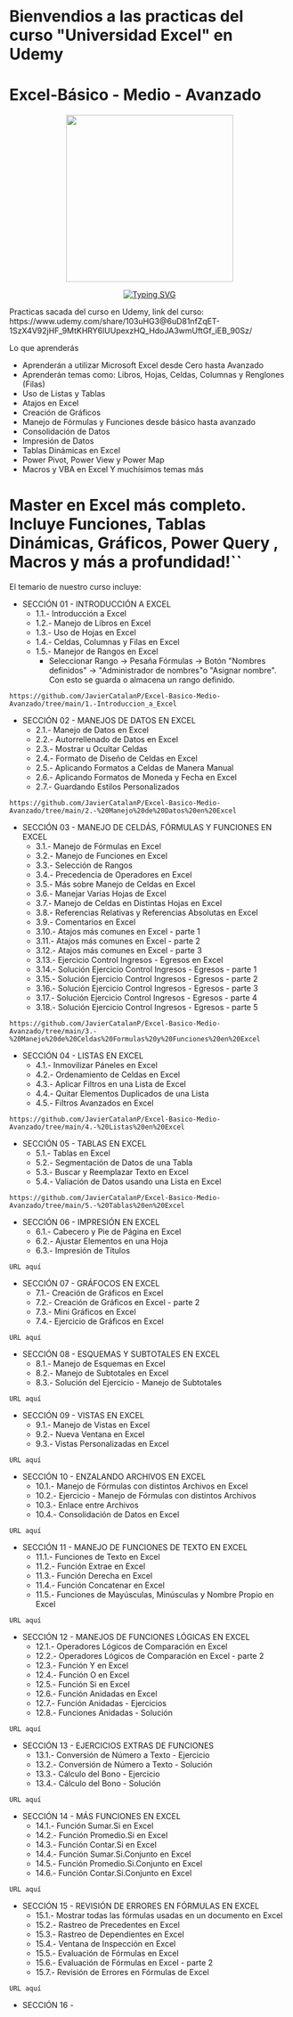 # Bienvendios a las practicas del curso "Universidad Excel" en Udemy
# Excel-Básico - Medio - Avanzado

<div id="header" align="center">
 
<img src="https://archive.org/download/universidad-excel-2021-basico-intermedio-y-avanzado/universidad-excel-2021-basico-intermedio-y-avanzado.thumbs/Universidad%20Excel%202021%20-%20B%C3%A1sico,%20Intermedio%20y%20Avanzado!_000028.jpg" width="300" /></br>

<a href="https://git.io/typing-svg"><img src="https://readme-typing-svg.demolab.com?font=Fira+Code&pause=1000&color=EA4E43&random=false&width=435&lines=Curso+ Impartido+por+Ubaldo+Acosta%3A" alt="Typing SVG" /></a>
 </div>
Practicas sacada del curso en Udemy, link del curso: https://www.udemy.com/share/103uHG3@6uD81nfZqET-1SzX4V92jHF_9MtKHRY6lUUpexzHQ_HdoJA3wmUftGf_iEB_90Sz/ 

Lo que aprenderás
- Aprenderán a utilizar Microsoft Excel desde Cero hasta Avanzado
- Aprenderán temas como: Libros, Hojas, Celdas, Columnas y Renglones (Filas)
- Uso de Listas y Tablas
- Atajos en Excel
- Creación de Gráficos
- Manejo de Fórmulas y Funciones desde básico hasta avanzado
- Consolidación de Datos
- Impresión de Datos
- Tablas Dinámicas en Excel
- Power Pivot, Power View y Power Map
- Macros y VBA en Excel
Y muchísimos temas más


# Master en Excel más completo. Incluye Funciones, Tablas Dinámicas, Gráficos, Power Query , Macros y más a profundidad!``

El temario de nuestro curso incluye:
- SECCIÓN 01 - INTRODUCCIÓN A EXCEL
    - 1.1.- Introducción a Excel
    - 1.2.- Manejo de Libros en Excel
    - 1.3.- Uso de Hojas en Excel
    - 1.4.- Celdas, Columnas y Filas en Excel
    - 1.5.- Manejor de Rangos en Excel
        - Seleccionar Rango -> Pesaña Fórmulas -> Botón "Nombres definidos" -> "Administrador de nombres"o "Asignar nombre". Con esto se guarda o almacena un rango definido.
```
https://github.com/JavierCatalanP/Excel-Basico-Medio-Avanzado/tree/main/1.-Introduccion_a_Excel
```
- SECCIÓN 02 - MANEJOS DE DATOS EN EXCEL
    - 2.1.- Manejo de Datos en Excel
    - 2.2.- Autorrellenado de Datos en Excel
    - 2.3.- Mostrar u Ocultar Celdas
    - 2.4.- Formato de Diseño de Celdas en Excel
    - 2.5.- Aplicando Formatos a Celdas de Manera Manual
    - 2.6.- Aplicando Formatos de Moneda y Fecha en Excel
    - 2.7.- Guardando Estilos Personalizados
```
https://github.com/JavierCatalanP/Excel-Basico-Medio-Avanzado/tree/main/2.-%20Manejo%20de%20Datos%20en%20Excel
```
- SECCIÓN 03 - MANEJO DE CELDÁS, FÓRMULAS Y FUNCIONES EN EXCEL
    - 3.1.- Manejo de Fórmulas en Excel
    - 3.2.- Manejo de Funciones en Excel
    - 3.3.- Selección de Rangos
    - 3.4.- Precedencia de Operadores en Excel
    - 3.5.- Más sobre Manejo de Celdas en Excel
    - 3.6.- Manejar Varias Hojas de Excel
    - 3.7.- Manejo de Celdas en Distintas Hojas en Excel
    - 3.8.- Referencias Relativas y Referencias Absolutas en Excel
    - 3.9.- Comentarios en Excel
    - 3.10.- Atajos más comunes en Excel - parte 1
    - 3.11.- Atajos más comunes en Excel - parte 2
    - 3.12.- Atajos más comunes en Excel - parte 3
    - 3.13.- Ejercicio Control Ingresos - Egresos en Excel
    - 3.14.- Solución Ejercicio Control Ingresos - Egresos - parte 1 
    - 3.15.- Solución Ejercicio Control Ingresos - Egresos - parte 2
    - 3.16.- Solución Ejercicio Control Ingresos - Egresos - parte 3
    - 3.17.- Solución Ejercicio Control Ingresos - Egresos - parte 4
    - 3.18.- Solución Ejercicio Control Ingresos - Egresos - parte 5
```
https://github.com/JavierCatalanP/Excel-Basico-Medio-Avanzado/tree/main/3.-%20Manejo%20de%20Celdas%20Formulas%20y%20Funciones%20en%20Excel
```
- SECCIÓN 04 - LISTAS EN EXCEL
    - 4.1.- Inmovilizar Páneles en Excel
    - 4.2.- Ordenamiento de Celdas en Excel
    - 4.3.- Aplicar Filtros en una Lista de Excel
    - 4.4.- Quitar Elementos Duplicados de una Lista
    - 4.5.- Filtros Avanzados en Excel
```
https://github.com/JavierCatalanP/Excel-Basico-Medio-Avanzado/tree/main/4.-%20Listas%20en%20Excel
```
- SECCIÓN 05 - TABLAS EN EXCEL
    - 5.1.- Tablas en Excel
    - 5.2.- Segmentación de Datos de una Tabla
    - 5.3.- Buscar y Reemplazar Texto en Excel
    - 5.4.- Valiación de Datos usando una Lista en Excel
```
https://github.com/JavierCatalanP/Excel-Basico-Medio-Avanzado/tree/main/5.-%20Tablas%20en%20Excel
```
- SECCIÓN 06 - IMPRESIÓN EN EXCEL
    - 6.1.- Cabecero y Pie de Página en Excel
    - 6.2.- Ajustar Elementos en una Hoja
    - 6.3.- Impresión de Títulos
```
URL aquí
```
- SECCIÓN 07 - GRÁFOCOS EN EXCEL
    - 7.1.- Creación de Gráficos en Excel
    - 7.2.- Creación de Gráficos en Excel - parte 2
    - 7.3.- Mini Gráficos en Excel
    - 7.4.- Ejercicio de Gráficos en Excel
```
URL aquí
```
- SECCIÓN 08 - ESQUEMAS Y SUBTOTALES EN EXCEL
    - 8.1.- Manejo de Esquemas en Excel
    - 8.2.- Manejo de Subtotales en Excel
    - 8.3.- Solución del Ejercicio - Manejo de Subtotales
```
URL aquí
```
- SECCIÓN 09 - VISTAS EN EXCEL
    - 9.1.- Manejo de Vistas en Excel
    - 9.2.- Nueva Ventana en Excel
    - 9.3.- Vistas Personalizadas en Excel
```
URL aquí
```
- SECCIÓN 10 - ENZALANDO ARCHIVOS EN EXCEL
    - 10.1.- Manejo de Fórmulas con distintos Archivos en Excel
    - 10.2.- Ejercicio - Manejo de Fórmulas con distintos Archivos
    - 10.3.- Enlace entre Archivos
    - 10.4.- Consolidación de Datos en Excel
```
URL aquí
```
- SECCIÓN 11 - MANEJO DE FUNCIONES DE TEXTO EN EXCEL
    - 11.1.- Funciones de Texto en Excel
    - 11.2.- Función Extrae en Excel
    - 11.3.- Función Derecha en Excel
    - 11.4.- Función Concatenar en Excel
    - 11.5.- Funciones de Mayúsculas, Minúsculas y Nombre Propio en Excel
```
URL aquí
```
- SECCIÓN 12 - MANEJOS DE FUNCIONES LÓGICAS EN EXCEL
    - 12.1.- Operadores Lógicos de Comparación en Excel
    - 12.2.- Operadores Lógicos de Comparación en Excel - parte 2
    - 12.3.- Función Y en Excel
    - 12.4.- Función O en Excel
    - 12.5.- Función Si en Excel
    - 12.6.- Función Anidadas en Excel
    - 12.7.- Función Anidadas - Ejercicios
    - 12.8.- Funciones Anidadas - Solución
```
URL aquí
```
- SECCIÓN 13 - EJERCICIOS EXTRAS DE FUNCIONES
  -  13.1.- Conversión de Número a Texto - Ejercicio
  -  13.2.- Conversión de Número a Texto - Solución
  -  13.3.- Cálculo del Bono - Ejercicio
  -  13.4.- Cálculo del Bono - Solución
```
URL aquí
```
- SECCIÓN 14 - MÁS FUNCIONES EN EXCEL 
  - 14.1.- Función Sumar.Si en Excel
  - 14.2.- Función Promedio.Si en Excel 
  - 14.3.- Función Contar.Si en Excel
  - 14.4.- Función Sumar.Si.Conjunto en Excel
  - 14.5.- Función Promedio.Si.Conjunto en Excel
  - 14.6.- Función Contar.Si.Conjunto en Excel
```
URL aquí
```
- SECCIÓN 15 - REVISIÓN DE ERRORES EN FÓRMULAS EN EXCEL
  - 15.1.- Mostrar todas las fórmulas usadas en un documento en Excel
  - 15.2.- Rastreo de Precedentes en Excel
  - 15.3.- Rastreo de Dependientes en Excel
  - 15.4.- Ventana de Inspección en Excel
  - 15.5.- Evaluación de Fórmulas en Excel
  - 15.6.- Evaluación de Fórmulas en Excel - parte 2
  - 15.7.- Revisión de Errores en Fórmulas de Excel
```
URL aquí
```
- SECCIÓN 16 - 